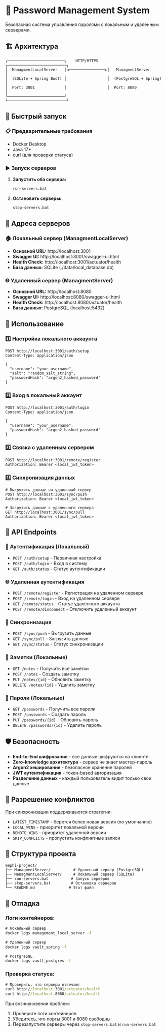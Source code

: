 # 🔐 Password Management System

Безопасная система управления паролями с локальным и удаленным серверами.

## 🏗️ Архитектура

```
┌─────────────────────────┐    HTTP/HTTPS    ┌──────────────────────────┐
│  ManagmentLocalServer   │◄────────────────►│   ManagmentServer        │
│  (SQLite + Spring Boot) │                  │  (PostgreSQL + Spring)   │
│  Port: 3001             │                  │  Port: 8080              │
└─────────────────────────┘                  └──────────────────────────┘
```

## 🚀 Быстрый запуск

### 📋 Предварительные требования

- Docker Desktop
- Java 17+
- curl (для проверки статуса)

### ▶️ Запуск серверов

1. **Запустить оба сервера:**
   ```cmd
   run-servers.bat
   ```

2. **Остановить серверы:**
   ```cmd
   stop-servers.bat
   ```

## 📍 Адреса серверов

### 🏠 Локальный сервер (ManagmentLocalServer)
- **Основной URL:** http://localhost:3001
- **Swagger UI:** http://localhost:3001/swagger-ui.html
- **Health Check:** http://localhost:3001/actuator/health
- **База данных:** SQLite (./data/local_database.db)

### 🌐 Удаленный сервер (ManagmentServer)
- **Основной URL:** http://localhost:8080  
- **Swagger UI:** http://localhost:8080/swagger-ui.html
- **Health Check:** http://localhost:8080/actuator/health
- **База данных:** PostgreSQL (localhost:5432)

## 🔧 Использование

### 1️⃣ Настройка локального аккаунта
```http
POST http://localhost:3001/auth/setup
Content-Type: application/json

{
  "username": "your_username",
  "salt": "random_salt_string",
  "passwordHash": "argon2_hashed_password"
}
```

### 2️⃣ Вход в локальный аккаунт
```http
POST http://localhost:3001/auth/login
Content-Type: application/json

{
  "username": "your_username", 
  "passwordHash": "argon2_hashed_password"
}
```

### 3️⃣ Связка с удаленным сервером
```http
POST http://localhost:3001/remote/register
Authorization: Bearer <local_jwt_token>
```

### 4️⃣ Синхронизация данных
```http
# Выгрузить данные на удаленный сервер
POST http://localhost:3001/sync/push
Authorization: Bearer <local_jwt_token>

# Загрузить данные с удаленного сервера  
GET http://localhost:3001/sync/pull
Authorization: Bearer <local_jwt_token>
```

## 📝 API Endpoints

### 🔐 Аутентификация (Локальный)
- `POST /auth/setup` - Первичная настройка
- `POST /auth/login` - Вход в систему
- `GET /auth/status` - Статус аутентификации

### 🌐 Удаленная аутентификация
- `POST /remote/register` - Регистрация на удаленном сервере
- `POST /remote/login` - Вход на удаленном сервере
- `GET /remote/status` - Статус удаленного аккаунта
- `POST /remote/disconnect` - Отключить удаленный аккаунт

### 🔄 Синхронизация
- `POST /sync/push` - Выгрузить данные
- `GET /sync/pull` - Загрузить данные  
- `GET /sync/status` - Статус синхронизации

### 📝 Заметки (Локальные)
- `GET /notes` - Получить все заметки
- `POST /notes` - Создать заметку
- `PUT /notes/{id}` - Обновить заметку
- `DELETE /notes/{id}` - Удалить заметку

### 🔑 Пароли (Локальные)
- `GET /passwords` - Получить все пароли
- `POST /passwords` - Создать пароль
- `PUT /passwords/{id}` - Обновить пароль
- `DELETE /passwords/{id}` - Удалить пароль

## 🛡️ Безопасность

- **End-to-End шифрование** - все данные шифруются на клиенте
- **Zero-knowledge архитектура** - сервер не знает мастер-пароль
- **Argon2 хеширование** - безопасное хранение паролей
- **JWT аутентификация** - токен-based авторизация
- **Разделение данных** - каждый пользователь видит только свои данные

## 🔄 Разрешение конфликтов

При синхронизации поддерживаются стратегии:
- `LATEST_TIMESTAMP` - берется более новая версия (по умолчанию)
- `LOCAL_WINS` - приоритет локальной версии
- `REMOTE_WINS` - приоритет удаленной версии
- `SKIP_CONFLICTS` - пропустить конфликтные записи

## 📁 Структура проекта

```
mephi-project/
├── ManagmentServer/          # Удаленный сервер (PostgreSQL)
├── ManagmentLocalServer/     # Локальный сервер (SQLite)
├── run-servers.bat          # Запуск серверов
├── stop-servers.bat         # Остановка серверов
└── README.md               # Этот файл
```

## 🐛 Отладка

### Логи контейнеров:
```cmd
# Локальный сервер
docker logs management_local_server -f

# Удаленный сервер  
docker logs vault_spring -f

# PostgreSQL
docker logs vault_postgres -f
```

### Проверка статуса:
```cmd
# Проверить, что серверы отвечают
curl http://localhost:3001/actuator/health
curl http://localhost:8080/actuator/health
```

При возникновении проблем:
1. Проверьте логи контейнеров
2. Убедитесь, что порты 3001 и 8080 свободны
3. Перезапустите серверы через `stop-servers.bat` и `run-servers.bat` 
